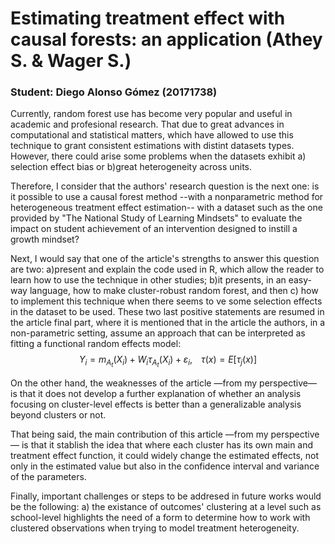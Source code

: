 # Estimating treatment effect with causal forests: an application  (Athey S. & Wager S.)
### Student: Diego Alonso Gómez (20171738) 

Currently, random forest use has become very popular and useful in academic and profesional research. That due to great advances in computational and statistical matters, which have allowed to use this technique to grant consistent estimations with distint datasets types. However, there could arise some problems when the datasets exhibit a) selection effect bias or b)great heterogeneity across units. 

Therefore, I consider that the authors' research question is the next one: is it possible to use a causal forest method --with a nonparametric method for heterogeneous treatment effect estimation-- with a dataset such as the one provided by "The National Study of Learning Mindsets" to evaluate the impact on student achievement of an intervention designed to instill a growth mindset?

Next, I would say that one of the article's strengths to answer this question are two: a)present and explain the code used in R, which allow the reader to learn how to use the technique in other studies; b)it presents, in an easy-way language, how to make cluster-robust random forest, and then c) how to implement this technique when there seems to ve some selection effects in the dataset to be used. These two last positive statements are resumed in the article final part, where it is mentioned that in the article the authors, in a non-parametric setting, assume an approach that can be interpreted as fitting a functional random effects model:
$$
            Y_i = m_{A_t}(X_i) + W_i\tau_{A_t}(X_i) + \varepsilon_i,  \;\;\;\;  \tau(x)= E[\tau_j(x)]
$$

On the other hand, the weaknesses of the article —from my perspective— is that it does not develop a further explanation of whether an analysis focusing on cluster-level effects is better than a generalizable analysis beyond clusters or not.

That being said, the main contribution of this article —from my perspective— is that it stablish the idea that where each cluster has its own main and treatment effect function, it could widely change the estimated effects, not only in the estimated value but also in the confidence interval and variance of the parameters. 

Finally, important challenges or steps to be addresed in future works would be the following: a) the existance of outcomes' clustering at a level such as school-level highlights the need of a form to determine how to work with clustered observations when trying to model treatment heterogeneity.